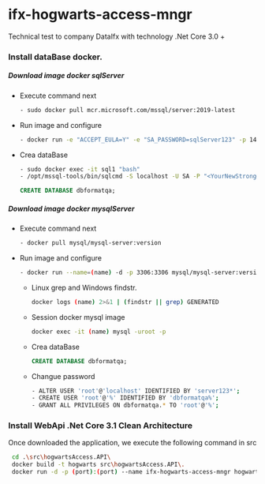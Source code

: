 # ifx-hogwarts-access-mngr
Technical test to company DataIfx with technology .Net Core 3.0 +

### Install dataBase docker.
##### Download image docker sqlServer
* Execute command next
	```sh
	- sudo docker pull mcr.microsoft.com/mssql/server:2019-latest
	```
* Run image and configure
	```sh
	- docker run -e "ACCEPT_EULA=Y" -e "SA_PASSWORD=sqlServer123" -p 1433:1433 --name (name) -h (name) -d mcr.microsoft.com/mssql/server:2019-latest
	```
* Crea dataBase
    ```sh
    - sudo docker exec -it sql1 "bash"
    - /opt/mssql-tools/bin/sqlcmd -S localhost -U SA -P "<YourNewStrong@Passw0rd>"
    ```
    ```sql
    CREATE DATABASE dbformatqa;
    ```

##### Download image docker mysqlServer
* Execute command next
	```sh
	- docker pull mysql/mysql-server:version
	```
* Run image and configure
	```sh
	- docker run --name=(name) -d -p 3306:3306 mysql/mysql-server:version
	```
	* Linux grep and Windows findstr.
		```sh
		docker logs (name) 2>&1 | (findstr || grep) GENERATED
		```
	* Session docker mysql image
		```sh
		docker exec -it (name) mysql -uroot -p
		```
	* Crea dataBase
	    ```sql
	    CREATE DATABASE dbformatqa;
	    ```
	* Changue password
		```sh
		- ALTER USER 'root'@'localhost' IDENTIFIED BY 'server123*';
		- CREATE USER 'root'@'%' IDENTIFIED BY 'dbformatqa%';
		- GRANT ALL PRIVILEGES ON dbformatqa.* TO 'root'@'%';
		```

### Install WebApi .Net Core 3.1 Clean Architecture
Once downloaded the application, we execute the following command in src
```sh
 cd .\src\hogwartsAccess.API\
 docker build -t hogwarts src\hogwartsAccess.API\.
 docker run -d -p (port):(port) --name ifx-hogwarts-access-mngr hogwarts
```